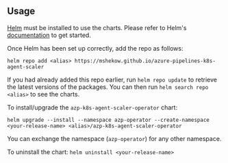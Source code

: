 ## Usage

[Helm](https://helm.sh) must be installed to use the charts.  Please refer to
Helm's [documentation](https://helm.sh/docs) to get started.

Once Helm has been set up correctly, add the repo as follows:

`helm repo add <alias> https://mshekow.github.io/azure-pipelines-k8s-agent-scaler`

If you had already added this repo earlier, run `helm repo update` to retrieve the latest versions of the packages.  You can then run `helm search repo <alias>` to see the charts.

To install/upgrade the `azp-k8s-agent-scaler-operator` chart:

`helm upgrade --install --namespace azp-operator --create-namespace <your-release-name> <alias>/azp-k8s-agent-scaler-operator`

You can exchange the namespace (`azp-operator`) for any other namespace.

To uninstall the chart: `helm uninstall <your-release-name>`
